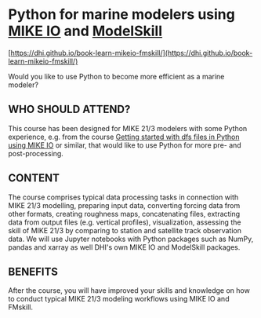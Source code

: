 # Python for marine modelers using [MIKE IO](https://github.com/DHI/mikeio) and [ModelSkill](https://github.com/DHI/modelskill)

[https://dhi.github.io/book-learn-mikeio-fmskill/](https://dhi.github.io/book-learn-mikeio-fmskill/)

Would you like to use Python to become more efficient as a marine modeler?

## WHO SHOULD ATTEND?

This course has been designed for MIKE 21/3 modelers with some Python experience, e.g. from the course [Getting started with dfs files in Python using MIKE IO](https://dhi.github.io/getting-started-with-mikeio/intro.html) or similar, that would like to use Python for more pre- and post-processing. 

## CONTENT

The course comprises typical data processing tasks in connection with MIKE 21/3 modelling, preparing input data, converting forcing data from other formats, creating roughness maps, concatenating files, extracting data from output files (e.g. vertical profiles), visualization, assessing the skill of MIKE 21/3 by comparing to station and satellite track observation data. We will use Jupyter notebooks with Python packages such as NumPy, pandas and xarray as well DHI's own MIKE IO and ModelSkill packages. 

## BENEFITS

After the course, you will have improved your skills and knowledge on how to conduct typical MIKE 21/3 modeling workflows using MIKE IO and FMskill.
